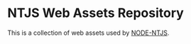 NTJS Web Assets Repository
==========================

This is a collection of web assets used by [NODE-NTJS](https://github.com/tohenk/node-ntjs).
